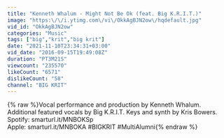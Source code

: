 ```yaml
---
title: "Kenneth Whalum - Might Not Be Ok (feat. Big K.R.I.T.)"
image: "https:\/\/i.ytimg.com\/vi\/OkkAgBJN2ow\/hqdefault.jpg"
vid_id: "OkkAgBJN2ow"
categories: "Music"
tags: ["big","krit","big krit"]
date: "2021-11-10T23:34:31+03:00"
vid_date: "2016-09-15T19:49:08Z"
duration: "PT3M21S"
viewcount: "235570"
likeCount: "6571"
dislikeCount: "58"
channel: "BIG KRIT"
---
```

{% raw %}Vocal performance and production by Kenneth Whalum. Additional featured vocals by Big K.R.I.T. Keys and synth by Kris Bowers.<br />Spotify: smarturl.it/MNBOKSp<br />Apple: smarturl.it/MNBOKA #BIGKRIT #MultiAlumni{% endraw %}
